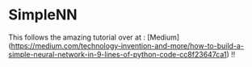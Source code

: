 # SimpleNN
This follows the amazing tutorial over at : [Medium] (https://medium.com/technology-invention-and-more/how-to-build-a-simple-neural-network-in-9-lines-of-python-code-cc8f23647ca1) !!

